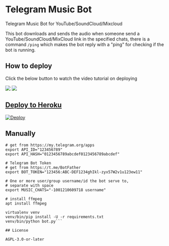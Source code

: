 # Telegram Music Bot
Telegram Music Bot for YouTube/SoundCloud/Mixcloud

This bot downloads and sends the audio when someone send a YouTube/SoundCloud/MixCloud link
in the specified chats, there is a command `/ping` which makes the bot reply with a "ping"
for checking if the bot is running.

## How to deploy 

Click the below button to watch the video tutorial on deploying

<a href="https://youtu.be/fneLD-2NgWg"><img src="https://img.shields.io/badge/How%20To%20Deploy-blue.svg?logo=Youtube"></a>
<a href="https://youtu.be/fneLD-2NgWg"><img src="https://img.shields.io/youtube/views/fneLD-2NgWg?style=social">


## Deploy to Heroku

[![Deploy](https://www.herokucdn.com/deploy/button.svg)](https://heroku.com/deploy?template=https://github.com/smartydevGG/smartydevGGmusic)

## Manually

```# Telegram API Key
# get from https://my.telegram.org/apps
export API_ID="123456789"
export API_HASH="0123456789abcdef0123456789abcdef"

# Telegram Bot Token
# get from https://t.me/BotFather
export BOT_TOKEN="123456:ABC-DEF1234ghIkl-zyx57W2v1u123ew11"

# One or more user/group username/id the bot serve to,
# separate with space
export MUSIC_CHATS="-1001210609718 username"

# install ffmpeg
apt install ffmpeg

virtualenv venv
venv/bin/pip install -U -r requirements.txt
venv/bin/python bot.py```

## License

AGPL-3.0-or-later
